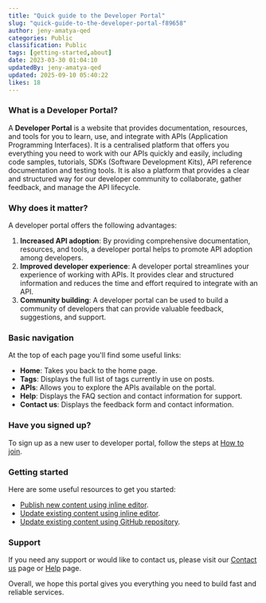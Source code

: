 ```yaml
---
title: "Quick guide to the Developer Portal"
slug: "quick-guide-to-the-developer-portal-f89658"
author: jeny-amatya-qed
categories: Public
classification: Public
tags: [getting-started,about]
date: 2023-03-30 01:04:10 
updatedBy: jeny-amatya-qed
updated: 2025-09-10 05:40:22 
likes: 18
---
```


### What is a Developer Portal?

A **Developer Portal** is a website that provides documentation, resources, and tools for you to learn, use, and integrate with APIs (Application Programming Interfaces). It is a centralised platform that offers you everything you need to work with our APIs quickly and easily, including code samples, tutorials, SDKs (Software Development Kits), API reference documentation and testing tools. It is also a platform that provides a clear and structured way for our developer community to collaborate, gather feedback, and manage the API lifecycle.

### Why does it matter?

A developer portal offers the following advantages:

1. **Increased API adoption**: By providing comprehensive documentation, resources, and tools, a developer portal helps to promote API adoption among developers.
2. **Improved developer experience**: A developer portal streamlines your experience of working with APIs. It provides clear and structured information and reduces the time and effort required to integrate with an API.
3. **Community building**: A developer portal can be used to build a community of developers that can provide valuable feedback, suggestions, and support.

### Basic navigation

At the top of each page you'll find some useful links:

* **Home**: Takes you back to the home page.
* **Tags**: Displays the full list of tags currently in use on posts.
* **APIs**: Allows you to explore the APIs available on the portal.
* **Help**: Displays the FAQ section and contact information for support.
* **Contact us**: Displays the feedback form and contact information.

### Have you signed up?

To sign up as a new user to developer portal, follow the steps at [How to join](/public/how-to-join-900fe4/).

### Getting started
Here are some useful resources to get you started:
* [Publish new content using inline editor](/public/how-to-publish-new-content-using-inline-editor-in-the-developer-portal-704f93/).
* [Update existing content using inline editor](/public/how-to-update-existing-content-using-the-inline-editor-6da990/).
* [Update existing content using GitHub repository](/public/how-to-update-existing-content-using-the-github-repository-12c654/).

### Support
If you need any support or would like to contact us, please visit our [Contact us](/contact-us/) page or [Help](/help/) page.

Overall, we hope this portal gives you everything you need to build fast and reliable services.
